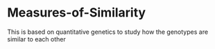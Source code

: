 # Measures-of-Similarity
This is based on quantitative genetics to study how the genotypes are similar to each other
